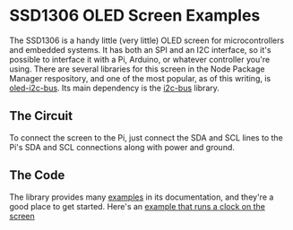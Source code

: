 # SSD1306 OLED Screen Examples

The SSD1306 is a handy little (very little) OLED screen for microcontrollers and embedded systems. It has both an SPI and an I2C interface, so it's possible to interface it with a Pi, Arduino, or whatever controller you're using. There are several libraries for this screen in the Node Package Manager respository, and one of the most popular, as of this writing, is  [oled-i2c-bus](https://www.npmjs.com/package/oled-i2c-bus). Its main dependency is the [i2c-bus](https://www.npmjs.com/package/i2c-bus) library.

## The Circuit

To connect the screen to the Pi, just connect the SDA and SCL lines to the Pi's SDA and SCL connections along with  power and ground. 

## The Code

The library provides many [examples](https://www.npmjs.com/package/oled-i2c-bus#i2c-screens) in its documentation, and they're a good place to get started. Here's an [example that runs a clock on the screen](XXX)
